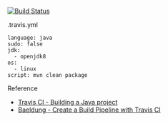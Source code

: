 [![Build Status](https://travis-ci.com/xinghua24/TravisCITest.svg?branch=master)](https://travis-ci.com/xinghua24/TravisCITest)

.travis.yml
```yul
language: java
sudo: false
jdk:
  - openjdk8
os:
  - linux
script: mvn clean package
```


Reference
* [Travis CI - Building a Java project](https://docs.travis-ci.com/user/languages/java/)
* [Baeldung - Create a Build Pipeline with Travis CI](https://www.baeldung.com/travis-ci-build-pipeline)